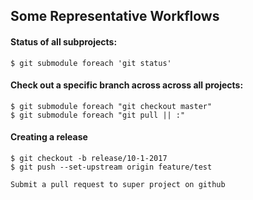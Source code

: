 ## Some Representative Workflows

#### Status of all subprojects:

    $ git submodule foreach 'git status'

#### Check out a specific branch across across all projects:

    $ git submodule foreach "git checkout master"
    $ git submodule foreach "git pull || :" 

#### Creating a release 

    $ git checkout -b release/10-1-2017
    $ git push --set-upstream origin feature/test

    Submit a pull request to super project on github